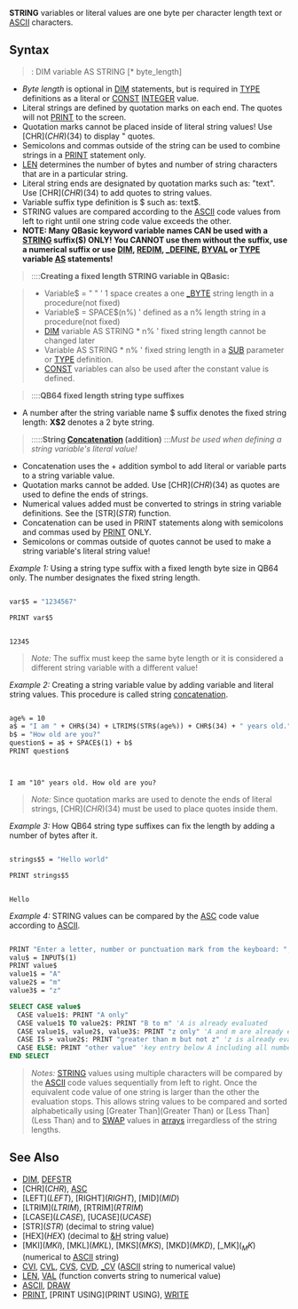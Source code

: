 **STRING** variables or literal values are one byte per character length text or [ASCII](ASCII) characters.


## Syntax

> : DIM variable AS STRING [* byte_length]


* *Byte length* is optional in [DIM](DIM) statements, but is required in [TYPE](TYPE) definitions as a literal or [CONST](CONST) [INTEGER](INTEGER) value.
* Literal strings are defined by quotation marks on each end. The quotes will not [PRINT](PRINT) to the screen.
* Quotation marks cannot be placed inside of literal string values! Use [CHR$](CHR$)(34) to display " quotes.
* Semicolons and commas outside of the string can be used to combine strings in a [PRINT](PRINT) statement only. 
* [LEN](LEN) determines the number of bytes and number of string characters that are in a particular string.
* Literal string ends are designated by quotation marks such as: "text". Use [CHR$](CHR$)(34) to add quotes to string values.
* Variable suffix type definition is $ such as: text$.
* STRING values are compared according to the [ASCII](ASCII) code values from left to right until one string code value exceeds the other.
* **NOTE: Many QBasic keyword variable names CAN be used with a [STRING](STRING) suffix($) ONLY! You CANNOT use them without the suffix, use a numerical suffix or use [DIM](DIM), [REDIM](REDIM), [_DEFINE](_DEFINE), [BYVAL](BYVAL) or [TYPE](TYPE) variable [AS](AS) statements!**


> ::::**Creating a fixed length STRING variable in QBasic:**

> * Variable$ = " " ' 1 space creates a one [_BYTE](_BYTE) string length in a procedure(not fixed)
> * Variable$ = SPACE$(n%) ' defined as a n% length string in a procedure(not fixed)
> * [DIM](DIM) variable AS STRING * n% ' fixed string length cannot be changed later
> * Variable AS STRING * n% ' fixed string length in a [SUB](SUB) parameter or [TYPE](TYPE) definition.
> * [CONST](CONST) variables can also be used after the constant value is defined.


> ::::**QB64 fixed length string type suffixes**

* A number after the string variable name $ suffix denotes the fixed string length: **X$2** denotes a 2 byte string.


> :::::**String [Concatenation](Concatenation) (addition)**
> :::*Must be used when defining a string variable's literal value!*

* Concatenation uses the + addition symbol to add literal or variable parts to a string variable value.
* Quotation marks cannot be added. Use [CHR$](CHR$)(34) as quotes are used to define the ends of strings.
* Numerical values added must be converted to strings in string variable definitions. See the [STR$](STR$) function.
* Concatenation can be used in PRINT statements along with semicolons and commas used by [PRINT](PRINT) ONLY.
* Semicolons or commas outside of quotes cannot be used to make a string variable's literal string value!


*Example 1:* Using a string type suffix with a fixed length byte size in QB64 only. The number designates the fixed string length.

```vb

var$5 = "1234567"

PRINT var$5 

```

```text

12345
```

> *Note:* The suffix must keep the same byte length or it is considered a different string variable with a different value!


*Example 2:* Creating a string variable value by adding variable and literal string values. This procedure is called string [concatenation](concatenation).

```vb

age% = 10
a$ = "I am " + CHR$(34) + LTRIM$(STR$(age%)) + CHR$(34) + " years old."
b$ = "How old are you?"
question$ = a$ + SPACE$(1) + b$
PRINT question$

```

```text


I am "10" years old. How old are you? 

```

> *Note:* Since quotation marks are used to denote the ends of literal strings, [CHR$](CHR$)(34) must be used to place quotes inside them.


*Example 3:* How QB64 string type suffixes can fix the length by adding a number of bytes after it.

```vb

strings$5 = "Hello world"

PRINT strings$5 

```
```text

Hello
```



*Example 4:* STRING values can be compared by the [ASC](ASC) code value according to [ASCII](ASCII).

```vb

PRINT "Enter a letter, number or punctuation mark from the keyboard: ";
valu$ = INPUT$(1)
PRINT value$
value1$ = "A"
value2$ = "m"
value3$ = "z"

SELECT CASE value$
  CASE value1$: PRINT "A only"
  CASE value1$ TO value2$: PRINT "B to m" 'A is already evaluated
  CASE value1$, value2$, value3$: PRINT "z only" 'A and m are already evaluated
  CASE IS > value2$: PRINT "greater than m but not z" 'z is already evaluated
  CASE ELSE: PRINT "other value" 'key entry below A including all numbers
END SELECT 

```
>  *Notes:* [STRING](STRING) values using multiple characters will be compared by the [ASCII](ASCII) code values sequentially from left to right. Once the equivalent code value of one string is larger than the other the evaluation stops. This allows string values to be compared and sorted alphabetically using [Greater Than](Greater Than) or [Less Than](Less Than) and to [SWAP](SWAP) values in [arrays](arrays) irregardless of the string lengths.


## See Also
 
* [DIM](DIM), [DEFSTR](DEFSTR) 
* [CHR$](CHR$), [ASC](ASC)
* [LEFT$](LEFT$), [RIGHT$](RIGHT$), [MID$](MID$)
* [LTRIM$](LTRIM$), [RTRIM$](RTRIM$) 
* [LCASE$](LCASE$), [UCASE$](UCASE$) 
* [STR$](STR$) (decimal to string value)
* [HEX$](HEX$) (decimal to [&H](&H) string value)
* [MKI$](MKI$), [MKL$](MKL$), [MKS$](MKS$), [MKD$](MKD$), [_MK$](_MK$) (numerical to [ASCII](ASCII) string)
* [CVI](CVI), [CVL](CVL), [CVS](CVS), [CVD](CVD), [_CV](_CV) ([ASCII](ASCII) string to numerical value)
* [LEN](LEN), [VAL](VAL) (function converts string to numerical value)
* [ASCII](ASCII), [DRAW](DRAW)
* [PRINT](PRINT), [PRINT USING](PRINT USING), [WRITE](WRITE)




